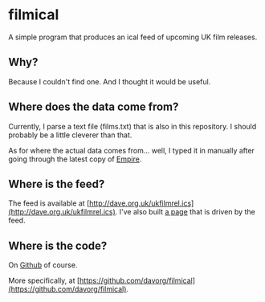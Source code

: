 filmical
========

A simple program that produces an ical feed of upcoming UK film releases.

Why?
----

Because I couldn't find one. And I thought it would be useful.

Where does the data come from?
------------------------------

Currently, I parse a text file (films.txt) that is also in this repository.
I should probably be a little cleverer than that.

As for where the actual data comes from... well, I typed it in manually
after going through the latest copy of [Empire](http://www.empireonline.com/).

Where is the feed?
------------------

The feed is available at
[http://dave.org.uk/ukfilmrel.ics](http://dave.org.uk/ukfilmrel.ics).
I've also built [a page](http://dave.org.uk/films) that is
driven by the feed.

Where is the code?
------------------

On [Github](http://gitbub.com) of course.

More specifically, at
[https://github.com/davorg/filmical](https://github.com/davorg/filmical).
